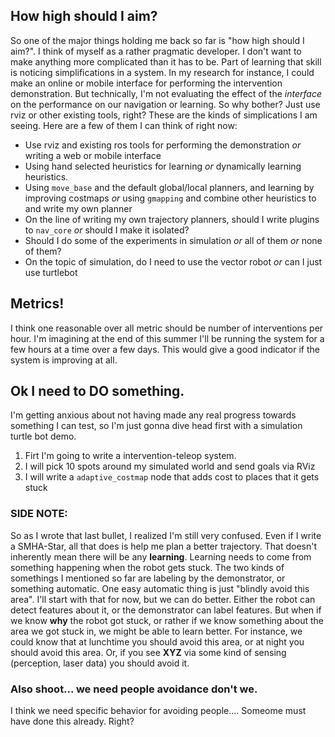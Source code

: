 ## How high should I aim?

So one of the major things holding me back so far is "how high should I aim?". I think of myself as a rather pragmatic developer. I don't want to make anything more complicated than it has to be. Part of learning that skill is noticing simplifications in a system. In my research for instance, I could make an online or mobile interface for performing the intervention demonstration. But technically, I'm not evaluating the effect of the *interface* on the performance on our navigation or learning. So why bother? Just use rviz or other existing tools, right? These are the kinds of simplications I am seeing. Here are a few of them I can think of right now:

 - Use rviz and existing ros tools for performing the demonstration *or* writing a web or mobile interface
 - Using hand selected heuristics for learning *or* dynamically learning heuristics.
 - Using `move_base` and the default global/local planners, and learning by improving costmaps *or* using `gmapping` and combine other heuristics to and write my own planner
 - On the line of writing my own trajectory planners, should I write plugins to `nav_core` *or* should I make it isolated?
 - Should I do some of the experiments in simulation *or* all of them *or* none of them?
 - On the topic of simulation, do I need to use the vector robot *or* can I just use turtlebot

## Metrics!

I think one reasonable over all metric should be number of interventions per hour. I'm imagining at the end of this summer I'll be running the system for a few hours at a time over a few days. This would give a good indicator if the system is improving at all.


## Ok I need to **DO** something.

I'm getting anxious about not having made any real progress towards something I can test, so I'm just gonna dive head first with a simulation turtle bot demo.

 1. Firt I'm going to write a intervention-teleop system.
 1. I will pick 10 spots around my simulated world and send goals via RViz
 1. I will write a `adaptive_costmap` node that adds cost to places that it gets stuck

### SIDE NOTE:

So as I wrote that last bullet, I realized I'm still very confused. Even if I write a SMHA-Star, all that does is help me plan a better trajectory. That doesn't inherently mean there will be any **learning**. Learning needs to come from something happening when the robot gets stuck. The two kinds of somethings I mentioned so far are labeling by the demonstrator, or something automatic. One easy automatic thing is just "blindly avoid this area". I'll start with that for now, but we can do better. Either the robot can detect features about it, or the demonstrator can label features. But when if we know **why** the robot got stuck, or rather if we know something about the area we got stuck in, we might be able to learn better. For instance, we could know that at lunchtime you should avoid this area, or at night you should avoid this area. Or, if you see **XYZ** via some kind of sensing (perception, laser data) you should avoid it.

### Also shoot... we need people avoidance don't we.

I think we need specific behavior for avoiding people....
Someome must have done this already. Right?

